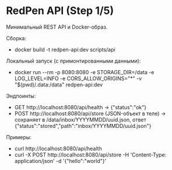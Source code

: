 # RedPen API (Step 1/5)

Минимальный REST API и Docker-образ.

Сборка:
- docker build -t redpen-api:dev scripts/api

Локальный запуск (с примонтированными данными):
- docker run --rm -p 8080:8080 -e STORAGE_DIR=/data -e LOG_LEVEL=INFO -e CORS_ALLOW_ORIGINS="*" -v "$(pwd)/.data:/data" redpen-api:dev

Эндпоинты:
- GET http://localhost:8080/api/health → {"status":"ok"}
- POST http://localhost:8080/api/store (JSON-объект в теле) → сохраняет в /data/inbox/YYYYMMDD/uuid.json, ответ {"status":"stored","path":"inbox/YYYYMMDD/uuid.json"}

Примеры:
- curl http://localhost:8080/api/health
- curl -X POST http://localhost:8080/api/store -H 'Content-Type: application/json' -d '{"hello":"world"}'
